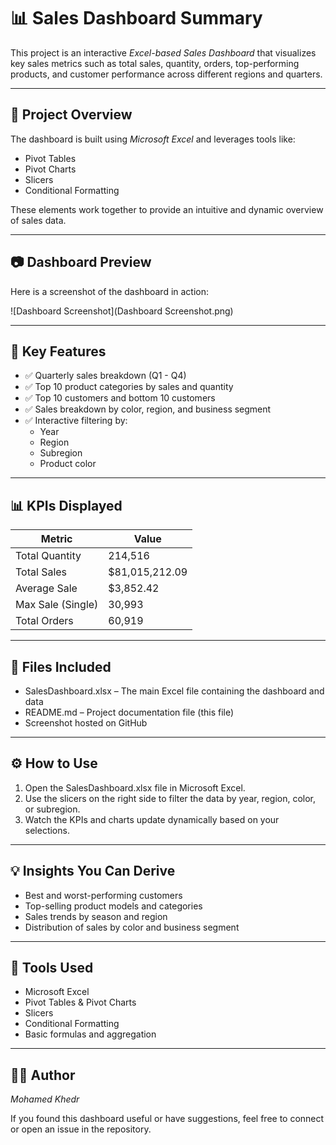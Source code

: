# 📊 Sales Dashboard Summary

This project is an interactive *Excel-based Sales Dashboard* that visualizes key sales metrics such as total sales, quantity, orders, top-performing products, and customer performance across different regions and quarters.

---

## 📁 Project Overview

The dashboard is built using *Microsoft Excel* and leverages tools like:

- Pivot Tables
- Pivot Charts
- Slicers
- Conditional Formatting

These elements work together to provide an intuitive and dynamic overview of sales data.

---

## 📷 Dashboard Preview

Here is a screenshot of the dashboard in action:

![Dashboard Screenshot](Dashboard Screenshot.png)

---

## 📌 Key Features

- ✅ Quarterly sales breakdown (Q1 - Q4)
- ✅ Top 10 product categories by sales and quantity
- ✅ Top 10 customers and bottom 10 customers
- ✅ Sales breakdown by color, region, and business segment
- ✅ Interactive filtering by:
  - Year
  - Region
  - Subregion
  - Product color

---

## 📊 KPIs Displayed

| Metric             | Value           |
|--------------------|------------------|
| Total Quantity     | 214,516          |
| Total Sales        | $81,015,212.09   |
| Average Sale       | $3,852.42        |
| Max Sale (Single)  | 30,993           |
| Total Orders       | 60,919           |

---

## 📂 Files Included

- SalesDashboard.xlsx – The main Excel file containing the dashboard and data
- README.md – Project documentation file (this file)
- Screenshot hosted on GitHub

---

## ⚙ How to Use

1. Open the SalesDashboard.xlsx file in Microsoft Excel.
2. Use the slicers on the right side to filter the data by year, region, color, or subregion.
3. Watch the KPIs and charts update dynamically based on your selections.

---

## 💡 Insights You Can Derive

- Best and worst-performing customers
- Top-selling product models and categories
- Sales trends by season and region
- Distribution of sales by color and business segment

---

## 🧰 Tools Used

- Microsoft Excel
- Pivot Tables & Pivot Charts
- Slicers
- Conditional Formatting
- Basic formulas and aggregation

---

## 👨‍💻 Author

*Mohamed Khedr*

If you found this dashboard useful or have suggestions, feel free to connect or open an issue in the repository.

